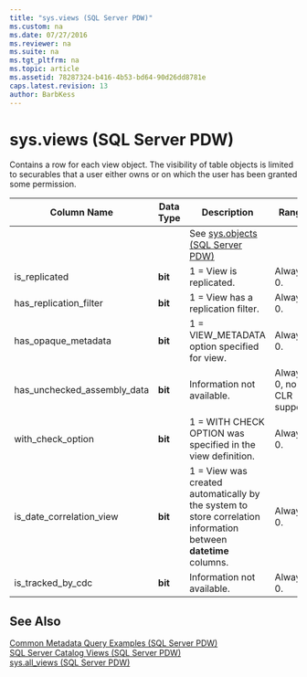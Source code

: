 ```yaml
---
title: "sys.views (SQL Server PDW)"
ms.custom: na
ms.date: 07/27/2016
ms.reviewer: na
ms.suite: na
ms.tgt_pltfrm: na
ms.topic: article
ms.assetid: 78287324-b416-4b53-bd64-90d26dd8781e
caps.latest.revision: 13
author: BarbKess
---
```

# sys.views (SQL Server PDW)
Contains a row for each view object. The visibility of table objects is limited to securables that a user either owns or on which the user has been granted some permission.  
  
|Column Name|Data Type|Description|Range|  
|---------------|-------------|---------------|---------|  
|<inherited columns from sys.objects>||See [sys.objects &#40;SQL Server PDW&#41;](../../mpp/sqlpdw/sys-objects-sql-server-pdw.md)||  
|is_replicated|**bit**|1 = View is replicated.|Always 0.|  
|has_replication_filter|**bit**|1 = View has a replication filter.|Always 0.|  
|has_opaque_metadata|**bit**|1 = VIEW_METADATA option specified for view.|Always 0.|  
|has_unchecked_assembly_data|**bit**|Information not available.|Always 0, no CLR support.|  
|with_check_option|**bit**|1 = WITH CHECK OPTION was specified in the view definition.|Always 0.|  
|is_date_correlation_view|**bit**|1 = View was created automatically by the system to store correlation information between **datetime** columns.|Always 0.|  
|is_tracked_by_cdc|**bit**|Information not available.|Always 0.|  
  
## See Also  
[Common Metadata Query Examples &#40;SQL Server PDW&#41;](../../mpp/sqlpdw/common-metadata-query-examples-sql-server-pdw.md)  
[SQL Server Catalog Views &#40;SQL Server PDW&#41;](../../mpp/sqlpdw/sql-server-catalog-views-sql-server-pdw.md)  
[sys.all_views &#40;SQL Server PDW&#41;](../../mpp/sqlpdw/sys-all-views-sql-server-pdw.md)  
  
